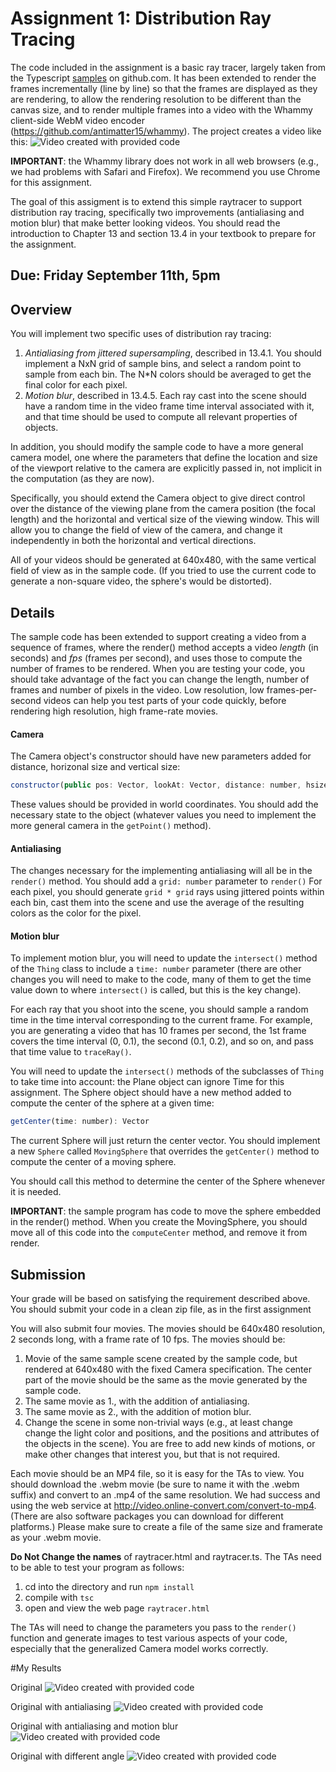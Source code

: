 # Assignment 1:  Distribution Ray Tracing 

The code included in the assignment is a basic ray tracer, largely taken from the Typescript [samples](https://github.com/Microsoft/TypeScriptSamples) on github.com. It has been extended to render the frames incrementally (line by line) so that the frames are displayed as they are rendering, to allow the rendering resolution to be different than the canvas size, and to render multiple frames into a video with the Whammy client-side WebM video encoder (https://github.com/antimatter15/whammy).  The project creates a video like this:
![Video created with provided code](raytraced-movie.gif)


**IMPORTANT**:  the Whammy library does not work in all web browsers (e.g., we had problems with Safari and Firefox).  We recommend you use Chrome for this assignment. 

The goal of this assigment is to extend this simple raytracer to support distribution ray tracing, specifically two improvements (antialiasing and motion blur) that make better looking videos.  You should read the introduction to Chapter 13 and section 13.4 in your textbook to prepare for the assignment.

## Due: Friday September 11th, 5pm

## Overview 

You will implement two specific uses of distribution ray tracing:

1. *Antialiasing from jittered supersampling*, described in 13.4.1.  You should implement a NxN grid of sample bins, and select a random point to sample from each bin. The N*N colors should be averaged to get the final color for each pixel.
2. *Motion blur*, described in 13.4.5.  Each ray cast into the scene should have a random time in the video frame time interval associated with it, and that time should be used to compute all relevant properties of objects.

In addition, you should modify the sample code to have a more general camera model, one where the parameters that define the location and size of the viewport relative to the camera are explicitly passed in, not implicit in the computation (as they are now).  

Specifically, you should extend the Camera object to give direct control over the distance of the viewing plane from the camera position (the focal length) and the horizontal and vertical size of the viewing window. This will allow you to change the field of view of the camera, and change it independently in both the horizontal and vertical directions.  

All of your videos should be generated at 640x480, with the same vertical field of view as in the sample code. (If you tried to use the current code to generate a non-square video, the sphere's would be distorted).

## Details

The sample code has been extended to support creating a video from a sequence of frames, where the render() method accepts a video *length* (in seconds) and *fps* (frames per second), and uses those to compute the number of frames to be rendered.  When you are testing your code, you should take advantage of the fact you can change the length, number of frames and number of pixels in the video. Low resolution, low frames-per-second videos can help you test parts of your code quickly, before rendering high resolution, high frame-rate movies.

#### Camera

The Camera object's constructor should have new parameters added for distance, horizonal size and vertical size:
```js
constructor(public pos: Vector, lookAt: Vector, distance: number, hsize: number, vsize: number)
```
These values should be provided in world coordinates. You should add the necessary state to the object (whatever values you need to implement the more general camera in the ```getPoint()``` method).

#### Antialiasing

The changes necessary for the implementing antialiasing will all be in the ```render()``` method. You should add a ```grid: number``` parameter to ```render()``` For each pixel, you should generate ```grid * grid```  rays using jittered points within each bin, cast them into the scene and use the average of the resulting colors as the color for the pixel.  

#### Motion blur

To implement motion blur, you will need to update the ```intersect()``` method of the ```Thing``` class to include a ```time: number``` parameter (there are other changes you will need to make to the code, many of them to get the time value down to where ```intersect()``` is called, but this is the key change). 

For each ray that you shoot into the scene, you should sample a random time in the time interval corresponding to the current frame.  For example, you are generating a video that has 10 frames per second, the 1st frame covers the time interval (0, 0.1), the second (0.1, 0.2), and so on, and pass that time value to ```traceRay()```.

You will need to update the ```intersect()``` methods of the subclasses of ```Thing``` to take time into account:  the Plane object can ignore Time for this assignment.  The Sphere object should have a new method added to compute the center of the sphere at a given time: 
```js
getCenter(time: number): Vector 
```
The current Sphere will just return the center vector. You should implement a new ```Sphere``` called ```MovingSphere``` that overrides the ```getCenter()``` method to compute the center of a moving sphere.

You should call this method to determine the center of the Sphere whenever it is needed.  

**IMPORTANT**:  the sample program has code to move the sphere embedded in the render() method. When you create the MovingSphere, you should move all of this code into the ```computeCenter``` method, and remove it from render.  

## Submission

Your grade will be based on satisfying the requirement described above.  You should submit your code in a clean zip file, as in the first assignment

You will also submit four movies.  The movies should be 640x480 resolution, 2 seconds long, with a frame rate of 10 fps.  The movies should be:

1. Movie of the same sample scene created by the sample code, but rendered at 640x480 with the fixed Camera specification.  The center part of the movie should be the same as the movie generated by the sample code.
2. The same movie as 1., with the addition of antialiasing.
3. The same movie as 2., with the addition of motion blur.
4. Change the scene in some non-trivial ways (e.g., at least change change the light color and positions, and the positions and attributes of the objects in the scene).  You are free to add new kinds of motions, or make other changes that interest you, but that is not required.

Each movie should be an MP4 file, so it is easy for the TAs to view.  You should download the .webm movie (be sure to name it with the .webm suffix) and convert to an .mp4 of the same resolution.  We had success and using the web service at http://video.online-convert.com/convert-to-mp4. (There are also software packages you can download for different platforms.) Please make sure to create a file of the same size and framerate as your .webm movie.

**Do Not Change the names** of raytracer.html and raytracer.ts.  The TAs need to be able to test your program as follows:

1. cd into the directory and run ```npm install```
2. compile with ```tsc```
3. open and view the web page ```raytracer.html```

The TAs will need to change the parameters you pass to the ```render()``` function and generate images to test various aspects of your code, especially that the generalized Camera model works correctly.


#My Results

Original
![Video created with provided code](raytraced-movie1-gif.gif)

Original with antialiasing
![Video created with provided code](raytraced-movie2-gif.gif)

Original with antialiasing and motion blur
![Video created with provided code](raytraced-movie3-gif.gif)

Original with different angle
![Video created with provided code](raytraced-movie4-gif.gif)